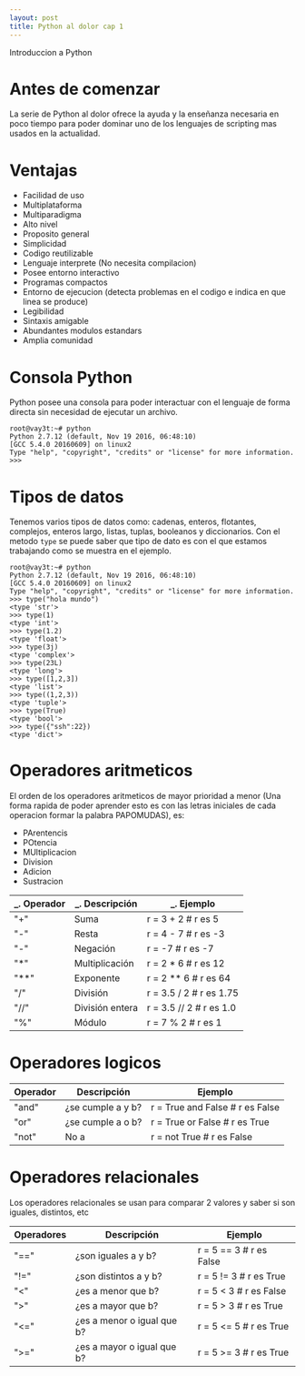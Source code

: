 ```yaml
---
layout: post
title: Python al dolor cap 1
---
```


Introduccion a Python

# Antes de comenzar
La serie de Python al dolor ofrece la ayuda y la enseñanza necesaria en poco tiempo para poder dominar uno de los lenguajes de scripting mas usados en la actualidad. 

# Ventajas
* Facilidad de uso
* Multiplataforma
* Multiparadigma
* Alto nivel
* Proposito general
* Simplicidad
* Codigo reutilizable
* Lenguaje interprete (No necesita compilacion)
* Posee entorno interactivo
* Programas compactos
* Entorno de ejecucion (detecta problemas en el codigo e indica en que linea se produce)
* Legibilidad
* Sintaxis amigable
* Abundantes modulos estandars
* Amplia comunidad

# Consola Python
Python posee una consola para poder interactuar con el lenguaje de forma directa sin necesidad de ejecutar un archivo.

```
root@vay3t:~# python
Python 2.7.12 (default, Nov 19 2016, 06:48:10) 
[GCC 5.4.0 20160609] on linux2
Type "help", "copyright", "credits" or "license" for more information.
>>> 
```

# Tipos de datos
Tenemos varios tipos de datos como: cadenas, enteros, flotantes, complejos, enteros largo, listas, tuplas, booleanos y diccionarios. Con el metodo `type` se puede saber que tipo de dato es con el que estamos trabajando como se muestra en el ejemplo.

```
root@vay3t:~# python
Python 2.7.12 (default, Nov 19 2016, 06:48:10) 
[GCC 5.4.0 20160609] on linux2
Type "help", "copyright", "credits" or "license" for more information.
>>> type("hola mundo")
<type 'str'>
>>> type(1)
<type 'int'>
>>> type(1.2)
<type 'float'>
>>> type(3j)
<type 'complex'>
>>> type(23L)
<type 'long'>
>>> type([1,2,3])
<type 'list'>
>>> type((1,2,3))
<type 'tuple'>
>>> type(True)
<type 'bool'>
>>> type({"ssh":22})
<type 'dict'>
```


# Operadores aritmeticos
El orden de los operadores aritmeticos de mayor prioridad a menor (Una forma rapida de poder aprender esto es con las letras iniciales de cada operacion formar la palabra PAPOMUDAS), es:

* PArentencis
* POtencia
* MUltiplicacion
* Division
* Adicion
* Sustracion 

|_. Operador |_. Descripción |_. Ejemplo |
|----------|-------------|---------|
| "+" | Suma | r = 3 + 2 # r es 5 |
| "-" | Resta | r = 4 - 7 # r es -3 |
| "-" | Negación | r = -7 # r es -7 |
| "*" | Multiplicación | r = 2 * 6 # r es 12 |
| "**" | Exponente | r = 2 ** 6 # r es 64 |
| "/" | División | r = 3.5 / 2 # r es 1.75 |
| "//" | División entera | r = 3.5 // 2 # r es 1.0 |
| "%" | Módulo | r = 7 % 2 # r es 1 |

# Operadores logicos

Operador | Descripción | Ejemplo
---------|-------------|---------
"and" | ¿se cumple a y b? | r = True and False # r es False
"or" | ¿se cumple a o b? | r = True or False # r es True
"not" | No a | r = not True # r es False
 
# Operadores relacionales
Los operadores relacionales se usan para comparar 2 valores y saber si son iguales, distintos, etc

Operadores | Descripción | Ejemplo
-----------|-------------|---------
"==" | ¿son iguales a y b? | r = 5 == 3 # r es False
"!=" | ¿son distintos a y b? | r = 5 != 3 # r es True
"<" | ¿es a menor que b? | r = 5 < 3 # r es False
">" | ¿es a mayor que b? | r = 5 > 3 # r es True
"<=" | ¿es a menor o igual que b? | r = 5 <= 5 # r es True
">=" | ¿es a mayor o igual que b? | r = 5 >= 3 # r es True
